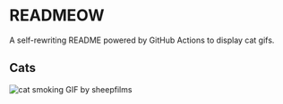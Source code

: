 # READMEOW

A self-rewriting README powered by GitHub Actions to display cat gifs.

## Cats

![cat smoking GIF by sheepfilms](https://media4.giphy.com/media/l0ExdMHUDKteztyfe/200.gif?cid=9acd02day7ytst6va60w76nob6g8dwa631v1uqf283xvwlww&ep=v1_gifs_search&rid=200.gif&ct=g)
